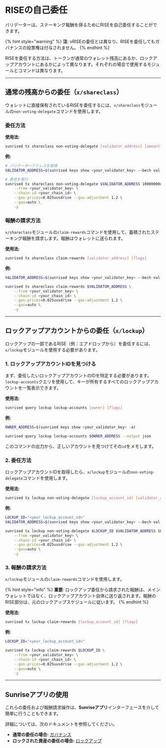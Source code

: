 # RISEの自己委任

バリデーターは、ステーキング報酬を得るためにRISEを自己委任することができます。

{% hint style="warning" %}
**注**: vRISEの委任とは異なり、RISEを委任してもガバナンスの投票権は付与されません。
{% endhint %}

RISEを委任する方法は、トークンが通常のウォレット残高にあるか、ロックアップアカウントにあるかによって異なります。それぞれの場合で使用するモジュールとコマンドは異なります。

---

## 通常の残高からの委任（`x/shareclass`）

ウォレットに直接保有されているRISEを委任するには、`x/shareclass`モジュールの`non-voting-delegate`コマンドを使用します。

### 委任方法

**使用法:**

```bash
sunrised tx shareclass non-voting-delegate [validator_address] [amount] [flags]
```

**例:**

```bash
# バリデーターアドレスを取得
VALIDATOR_ADDRESS=$(sunrised keys show <your_validator_key> --bech val -a)

# 委任を実行
sunrised tx shareclass non-voting-delegate $VALIDATOR_ADDRESS 10000000urise \
    --from <your_validator_key> \
    --chain-id <your_chain_id> \
    --gas-prices=0.025uusdrise --gas-adjustment 1.2 \
    --gas=auto \
    -y
```

### 報酬の請求方法

`x/shareclass`モジュールの`claim-rewards`コマンドを使用して、蓄積されたステーキング報酬を請求します。報酬はウォレットに送られます。

**使用法:**

```bash
sunrised tx shareclass claim-rewards [validator_address] [flags]
```

**例:**

```bash
VALIDATOR_ADDRESS=$(sunrised keys show <your_validator_key> --bech val -a)

sunrised tx shareclass claim-rewards $VALIDATOR_ADDRESS \
    --from <your_validator_key> \
    --chain-id <your_chain_id> \
    --gas-prices=0.025uusdrise --gas-adjustment 1.2 \
    --gas=auto \
    -y
```

---

## ロックアップアカウントからの委任（`x/lockup`）

ロックアップの一部であるRISE（例：エアドロップから）を委任するには、`x/lockup`モジュールを使用する必要があります。

### 1. ロックアップアカウントIDを見つける

まず、委任したいロックアップアカウントのIDを特定する必要があります。`lockup-accounts`クエリを使用して、キーが所有するすべてのロックアップアカウントを一覧表示できます。

**使用法:**

```bash
sunrised query lockup lockup-accounts [owner] [flags]
```

**例:**

```bash
OWNER_ADDRESS=$(sunrised keys show <your_validator_key> -a)

sunrised query lockup lockup-accounts $OWNER_ADDRESS --output json
```

このコマンドの出力から、正しいアカウントを見つけてその`id`をメモします。

### 2. 委任方法

ロックアップアカウントIDを取得したら、`x/lockup`モジュールの`non-voting-delegate`コマンドを使用します。

**使用法:**

```bash
sunrised tx lockup non-voting-delegate [lockup_account_id] [validator_address] [amount] [flags]
```

**例:**

```bash
LOCKUP_ID="<your_lockup_account_id>"
VALIDATOR_ADDRESS=$(sunrised keys show <your_validator_key> --bech val -a)

sunrised tx lockup non-voting-delegate $LOCKUP_ID $VALIDATOR_ADDRESS 10000000urise \
    --from <your_validator_key> \
    --chain-id <your_chain_id> \
    --gas-prices=0.025uusdrise --gas-adjustment 1.2 \
    --gas=auto \
    -y
```

### 3. 報酬の請求方法

`x/lockup`モジュールの`claim-rewards`コマンドを使用します。

{% hint style="info" %}
**重要**: ロックアップ委任から請求された報酬は、メインウォレットではなく、ロックアップアカウント自体に送り返されます。報酬のRISE部分は、元のロックアップスケジュールに従います。
{% endhint %}

**使用法:**

```bash
sunrised tx lockup claim-rewards [lockup_account_id] [flags]
```

**例:**

```bash
LOCKUP_ID="<your_lockup_account_id>"

sunrised tx lockup claim-rewards $LOCKUP_ID \
    --from <your_validator_key> \
    --chain-id <your_chain_id> \
    --gas-prices=0.025uusdrise --gas-adjustment 1.2 \
    --gas=auto \
    -y
```

---

## Sunriseアプリの使用

これらの委任および報酬請求操作は、**Sunriseアプリ**インターフェースを介して簡単に行うこともできます。

詳細については、次のドキュメントを参照してください。

- **通常の委任の場合:** [ガバナンス](../../learn/sunrise-app/gov.md)
- **ロックされた資産の委任の場合:** [ロックアップ](../../learn/sunrise-app/lockup.md)
